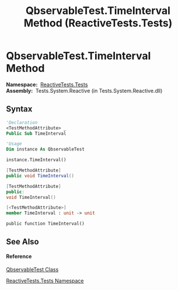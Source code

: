 ﻿---
title: QbservableTest.TimeInterval Method  (ReactiveTests.Tests)
TOCTitle: TimeInterval Method
ms:assetid: M:ReactiveTests.Tests.QbservableTest.TimeInterval
ms:mtpsurl: https://msdn.microsoft.com/en-us/library/reactivetests.tests.qbservabletest.timeinterval(v=VS.103)
ms:contentKeyID: 36620371
ms.date: 06/28/2011
mtps_version: v=VS.103
f1_keywords:
- ReactiveTests.Tests.QbservableTest.TimeInterval
dev_langs:
- CSharp
- JScript
- VB
- FSharp
- c++
---

# QbservableTest.TimeInterval Method

**Namespace:**  [ReactiveTests.Tests](hh289046\(v=vs.103\).md)  
**Assembly:**  Tests.System.Reactive (in Tests.System.Reactive.dll)

## Syntax

``` vb
'Declaration
<TestMethodAttribute> _
Public Sub TimeInterval
```

``` vb
'Usage
Dim instance As QbservableTest

instance.TimeInterval()
```

``` csharp
[TestMethodAttribute]
public void TimeInterval()
```

``` c++
[TestMethodAttribute]
public:
void TimeInterval()
```

``` fsharp
[<TestMethodAttribute>]
member TimeInterval : unit -> unit 
```

``` jscript
public function TimeInterval()
```

## See Also

#### Reference

[QbservableTest Class](hh315250\(v=vs.103\).md)

[ReactiveTests.Tests Namespace](hh289046\(v=vs.103\).md)

